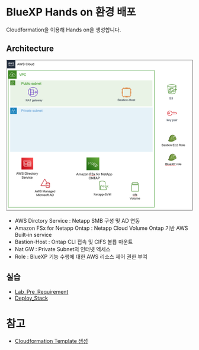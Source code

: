 # BlueXP Hands on 환경 배포
Cloudformation을 이용해 Hands on을 생성합니다.

## Architecture
![Alt text](./Images/Readme-0.png)
- AWS Dirctory Service : Netapp SMB 구성 및 AD 연동
- Amazon FSx for Netapp Ontap : Netapp Cloud Volume Ontap 기반 AWS Built-in service
- Bastion-Host : Ontap CLI 접속 및 CIFS 볼륨 마운트
- Nat GW : Private Subnet의 인터넷 엑세스
- Role : BlueXP 기능 수행에 대한 AWS 리소스 제어 권한 부여

## 실습
- [Lab_Pre_Requirement](./Lab_Pre_Requirement.md)
- [Deploy_Stack](./Deploy_Stack.md)


# 참고
- [Cloudformation Template 생성](https://github.com/netappkr/netappkr_AWSCDK/tree/main/BlueXP_CDK)